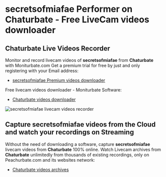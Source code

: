 # secretsofmiafae Performer on Chaturbate - Free LiveCam videos downloader

## Chaturbate Live Videos Recorder

Monitor and record livecam videos of **secretsofmiafae** from **Chaturbate** with Moniturbate.com
Get a premium trial for free by just and only registering with your Email address:
* [secretsofmiafae Premium videos downloader](https://moniturbate.com/request-demo-licence-key.html)

Free livecam videos downloader - Moniturbate Software:
* [Chaturbate videos downloader](https://moniturbate.com/moniturbate-download-software.html)

![secretsofmiafae livecam videos recorder](https://peachurnet.com/templates/moniturbate-software.png)


## Capture secretsofmiafae videos from the Cloud and watch your recordings on Streaming

Without the need of downloading a software, capture **secretsofmiafae** livecam videos from **Chaturbate** 100% online.
Watch Livecam archives from **Chaturbate** unlimitedly from thousands of existing recordings, only on Peachurbate.com and its websites network:
* [Chaturbate videos archives](https://peachurnet.com/)